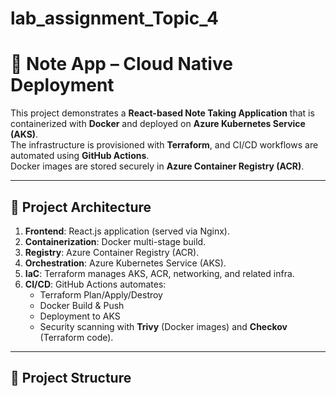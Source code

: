 # lab_assignment_Topic_4

# 📒 Note App – Cloud Native Deployment

This project demonstrates a **React-based Note Taking Application** that is containerized with **Docker** and deployed on **Azure Kubernetes Service (AKS)**.  
The infrastructure is provisioned with **Terraform**, and CI/CD workflows are automated using **GitHub Actions**.  
Docker images are stored securely in **Azure Container Registry (ACR)**.

---

## 🚀 Project Architecture

1. **Frontend**: React.js application (served via Nginx).
2. **Containerization**: Docker multi-stage build.
3. **Registry**: Azure Container Registry (ACR).
4. **Orchestration**: Azure Kubernetes Service (AKS).
5. **IaC**: Terraform manages AKS, ACR, networking, and related infra.
6. **CI/CD**: GitHub Actions automates:
   - Terraform Plan/Apply/Destroy  
   - Docker Build & Push  
   - Deployment to AKS  
   - Security scanning with **Trivy** (Docker images) and **Checkov** (Terraform code).

---

## 📂 Project Structure